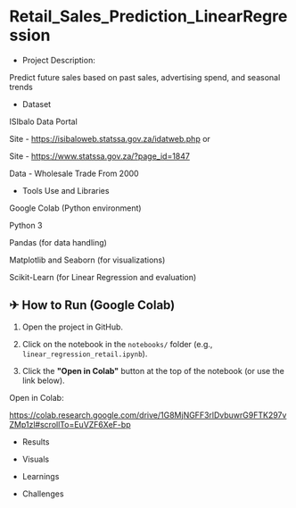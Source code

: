 # Retail_Sales_Prediction_LinearRegression

- Project Description:
  
Predict future sales based on past sales, advertising spend, and seasonal trends

- Dataset
  
 ISIbalo Data Portal

 
 Site - https://isibaloweb.statssa.gov.za/idatweb.php or

 
 Site - https://www.statssa.gov.za/?page_id=1847

 
 Data - Wholesale Trade From 2000

- Tools Use and Libraries

Google Colab (Python environment)

Python 3

Pandas (for data handling)

Matplotlib and Seaborn (for visualizations)

Scikit-Learn (for Linear Regression and evaluation)

## ✈ How to Run (Google Colab)


1. Open the project in GitHub.
   
2. Click on the notebook in the `notebooks/` folder (e.g., `linear_regression_retail.ipynb`).
   
3. Click the **"Open in Colab"** button at the top of the notebook (or use the link below).

Open in Colab:


https://colab.research.google.com/drive/1G8MjNGFF3rlDvbuwrG9FTK297vZMp1zl#scrollTo=EuVZF6XeF-bp

  
- Results


- Visuals


- Learnings


- Challenges


